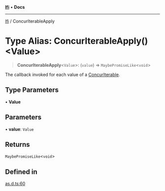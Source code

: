 [**lfi**](../readme.md) • **Docs**

***

[lfi](../globals.md) / ConcurIterableApply

# Type Alias: ConcurIterableApply()\<Value\>

> **ConcurIterableApply**\<`Value`\>: (`value`) => `MaybePromiseLike`\<`void`\>

The callback invoked for each value of a [ConcurIterable](ConcurIterable.md).

## Type Parameters

• **Value**

## Parameters

• **value**: `Value`

## Returns

`MaybePromiseLike`\<`void`\>

## Defined in

[as.d.ts:60](https://github.com/TomerAberbach/lfi/blob/fd6e1ff9d7b7d249090f89ead6d0a30e26aba2e4/src/operations/as.d.ts#L60)
